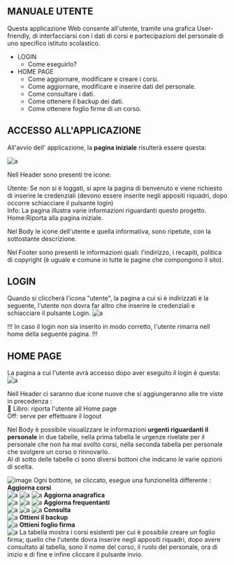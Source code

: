   
## **MANUALE UTENTE**<br>
Questa applicazione Web consente all'utente, tramite una grafica User-friendly, di interfacciarsi con i dati di corsi e partecipazioni del personale di uno specifico istituto scolastico.<br>
* LOGIN
  * Come eseguirlo?   
* HOME PAGE
  * Come aggiornare, modificare e creare i corsi.
  * Come aggiornare, modificare e inserire dati del personale.
  * Come consultare i dati.
  * Come ottenere il backup dei dati.
  * Come ottenere foglio firme di un corso.
## **ACCESSO ALL'APPLICAZIONE**<br>
All'avvio dell' applicazione, la **pagina iniziale** risulterà essere questa:<br>

![a](/Immagini/SitoGrafica/HomePage.PNG)

Nell Header sono presenti tre icone:<br>

Utente: Se non si è loggati, si apre la pagina di benvenuto e viene richiesto di inserire le credenziali (devono essere inserite negli appositi riquadri, dopo occorre schiacciare il pulsante login)<br>
Info: La pagina illustra varie informazioni riguardanti questo progetto.<br>
Home:Riporta alla pagina iniziale.<br>

Nel Body le icone dell'utente e quella informativa, sono ripetute, con la sottostante descrizione.<br>

Nel Footer sono presenti le informazioni quali: l'indirizzo, i recapiti, politica di copyright (è uguale e comune in tutte le pagine che compongono il sito).<br>


## **LOGIN**<br>
Quando si cliccherà l'icona "utente", la pagina a cui si è indirizzati è la seguente, l'utente non dovra far altro che inserire le credenziali e schiacciare il pulsante Login.
![a](/Immagini/SitoGrafica/Login.PNG)

!!! In caso il login non sia inserito in modo corretto, l'utente rimarra nell home della seguente pagina. !!!


## **HOME PAGE**<br>
La pagina a cui l'utente avrà accesso dopo aver eseguito il login è questa:
![a](/Immagini/SitoGrafica/Home.PNG)


Nell Header ci saranno due icone nuove che si aggiungeranno alle tre viste in precedenza :<br>
:open_book: Libro: riporta l'utente all Home page <br>
Off: serve per effettuare il logout

Nel Body è possibile visualizzare le informazioni **urgenti riguardanti il personale** in due tabelle, nella prima tabella le urgenze rivelate per il personale che non ha mai svolto corsi, nella seconda tabella per personale che svolgere un corso o rinnovarlo.<br>
Al di sotto delle tabelle ci sono diversi bottoni che indicano le varie opzioni di scelta.

![image](https://user-images.githubusercontent.com/73341469/115042314-a5177c80-9ed3-11eb-8a55-c93a82292f10.png)
 Ogni bottone, se cliccato, esegue una funzionelità differente :<br>
 **Aggiorna corsi**<br>
 ![a](/Immagini/SitoGrafica/aggCorsi.PNG)
  ![a](/Immagini/SitoGrafica/aggCorsi1.PNG)
    ![a](/Immagini/SitoGrafica/modCorsi.PNG)
 **Aggiorna anagrafica**<br>
  ![a](/Immagini/SitoGrafica/aggAnagrafica.PNG)
   ![a](/Immagini/SitoGrafica/aggPersona.PNG)
    ![a](/Immagini/SitoGrafica/modPersona.PNG)
 **Aggiorna frequentanti**<br>
  ![a](/Immagini/SitoGrafica/aggFrequentazioni.PNG)
   ![a](/Immagini/SitoGrafica/visualFrequenze.PNG)
   ![a](/Immagini/SitoGrafica/aggFrequen.PNG)
 **Consulta**<br>
  ![a](/Immagini/SitoGrafica/consulta.PNG)
 **Ottieni il backup**<br>
  ![a](/Immagini/SitoGrafica/ottBackup.PNG)
 **Ottieni foglio firma**<br>
 ![a](/Immagini/SitoGrafica/FoglioFirme.PNG)
 La tabella mostra i corsi esistenti per cui è possibile creare un foglio firma; quello che l'utente dovra inserire negli appositi riquadri, dopo avere consultato al tabella, sono il nome del corso, il ruolo del personale, ora di inizio e di fine e infine cliccare il pulsante invio.

 
 
 
 
